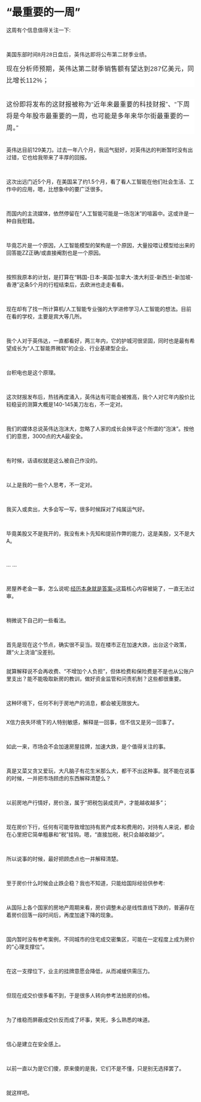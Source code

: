 # “最重要的一周”

<p style="visibility: visible;">这周有个信息值得关注一下:</p><p style="visibility: visible;"><br style="visibility: visible;"></p><p style="visibility: visible;">美国东部时间<span style="letter-spacing: 0.5px; color: rgb(34, 34, 34); font-family: Pingfang-SC, &quot;Microsoft YaHei&quot;, sans-serif; caret-color: var(--weui-BRAND); visibility: visible;">8月28日盘后，英伟达即将公布第二财季业绩。</span></p><section style="box-sizing: inherit; -webkit-tap-highlight-color: rgba(255, 255, 255, 0); margin-top: 10px; border-width: 0px; border-style: initial; border-color: initial; font-size: 18px; vertical-align: baseline; background: rgb(255, 255, 255); color: rgb(34, 34, 34); font-family: Pingfang-SC, &quot;Microsoft YaHei&quot;, sans-serif; letter-spacing: normal; text-wrap: wrap; margin-bottom: 32px; line-height: 1.75em; visibility: visible;"><span style="font-size: 17px; letter-spacing: 0.5px; visibility: visible;"><span class="" style="visibility: visible;">现在分析师预期，英伟达第二财季销售额有望达到287亿美元，同比增长112%；</span></span></section><section style="box-sizing: inherit; -webkit-tap-highlight-color: rgba(255, 255, 255, 0); margin-top: 10px; border-width: 0px; border-style: initial; border-color: initial; font-size: 18px; vertical-align: baseline; background: rgb(255, 255, 255); color: rgb(34, 34, 34); font-family: Pingfang-SC, &quot;Microsoft YaHei&quot;, sans-serif; letter-spacing: normal; text-wrap: wrap; margin-bottom: 32px; line-height: 1.75em; visibility: visible;"><span style="font-size: 17px; letter-spacing: 0.5px; visibility: visible;"><span class="" style="visibility: visible;">这份即将发布的这财报被称为“近年来最重要的科技财报”、“下周将是今年股市最重要的一周，也可能是多年来华尔街最重要的一周。”</span></span></section><p style="visibility: visible;">英伟达目前129美刀。过去一年八个月，我运气挺好，对英伟达的判断暂时没有出过错，它也给我带来了丰厚的回报。</p><p style="visibility: visible;"><br style="visibility: visible;"></p><p style="visibility: visible;">这次出远门近5个月，在美国呆了约1.5个月，看了看人工智能在他们社会生活、工作中的应用，嗯，比想象中的要广泛很多。</p><p style="visibility: visible;"><br style="visibility: visible;"></p><p style="visibility: visible;">而国内的主流媒体，依然停留在“人工智能可能是一场泡沫”的喧嚣中。这或许是一种自我慰籍。</p><p style="visibility: visible;"><br style="visibility: visible;"></p><p style="visibility: visible;">毕竟芯片是一个原因，人工智能模型的架构是一个原因，大量投喂让模型给出来的回答能ZZ正确/或直接阉割也是一个原因。</p><p style="visibility: visible;"><br style="visibility: visible;"></p><p style="visibility: visible;">按照我原本的计划，是打算在“韩国-日本-美国-加拿大-澳大利亚-新西兰-新加坡-香港”这条5个月的行程结束后，去欧洲也走走看看。</p><p style="visibility: visible;"><br style="visibility: visible;"></p><p style="visibility: visible;">现在却有了找一所计算机/人工智能专业强的大学进修学习人工智能的想法。目前在看的学校，主要是宾大等几所。</p><p style="visibility: visible;"><br style="visibility: visible;"></p><p style="visibility: visible;">我个人对于英伟达，一直都看好，两三年内，它的护城河很坚固，同时也是最有希望成长为“人工智能界微软”的企业、行业基建型企业。</p><p style="visibility: visible;"><br style="visibility: visible;"></p><p style="visibility: visible;">台积电也是这个原理。</p><p style="visibility: visible;"><br style="visibility: visible;"></p><p style="visibility: visible;">这次财报发布后，热钱再度涌入，英伟达有可能会被推高，我个人对它年内股价比较稳妥的测算大概是140-145美刀左右，不一定对。</p><p style="visibility: visible;"><br style="visibility: visible;"></p><p style="visibility: visible;">我们的媒体总说英伟达泡沫大，忽略了人家的成长会抹平这个所谓的“泡沫”。按他们的意思，3000点的大A最安全。</p><p style="visibility: visible;"><br style="visibility: visible;"></p><p style="visibility: visible;">有时候，话语权就是这么被自己作没的。</p><p style="visibility: visible;"><br style="visibility: visible;"></p><p style="visibility: visible;">以上是我的一些个人思考，不一定对。</p><p><br></p><p>我买入或卖出，大多会写一写，很多时候踩对了纯属运气好。</p><p><br></p><p>毕竟美股又不是我开的，我没有未卜先知和提前作弊的能力，这是美股，又不是大A。</p><p><br></p><p>… …</p><p><br></p><p>房屋养老金一事，怎么说呢:<a localeditorid="pos3trmotkw0000000" href="https://mp.weixin.qq.com/s?__biz=Mzg2OTkwNzE4MA==&amp;mid=2247492745&amp;idx=1&amp;sn=677d1ca0a9657e68f16991438f7088d8&amp;scene=21#wechat_redirect" textvalue="经历本身就是答案~" target="_blank" data-linktype="2">经历本身就是答案~</a>这篇核心内容被毙了，一直无法过审。</p><p><br></p><p>稍微说下自己的一些看法。</p><p><br></p><p>首先是现在这个节点，确实很不妥当。现在楼市正在加速大跌，出台这个政策，跟“火上浇油”没差别。</p><p><br>就算解释说不会再收费、“不增加个人负担”，但体检费和保险费是不是也从公账户里支出？能不能吸取新房的教训，做好资金监管和问责机制？这些都很重要。</p><p><br></p><p>这种环境下，任何不利于房地产的消息，都会被无限放大。</p><p><br>X信力丧失环境下的人特别敏感，解释是一回事，信不信又是另一回事了。</p><p><br></p><p>如此一来，市场会不会加速房屋挂牌，加速大跌，是个值得关注的事。</p><p><br></p><p>真是又菜又贪又爱玩，大凡脑子有花生米那么大，都干不出这种事。就不能在说事的时候，一并把市场顾虑的东西解释清楚么？</p><p><br></p><p>以前房地产行情好，房价涨，属于“把税包装成资产，才能越收越多”；</p><p><br></p><p>现在房价下行，任何有可能导致增加持有房产成本和费用的，对持有人来说，都会在心里把它简单粗暴和“税”挂钩。嗯，“直接加税，税只会越收越少”。</p><p><br></p><p>所以说事的时候，最好把顾虑点也一并解释清楚。</p><p><br></p><p>至于房价什么时候会止跌企稳？我也不知道，只能给国际经验供参考:</p><p><br></p><p>从国际上各个国家的房地产周期来看，房价调整未必是线性直线下跌的，普遍存在着房价回落一段时间后，再度加速下降的现象。</p><p><br></p><p>国内暂时没有参考案例，不同城市的住宅成交密集区，可能在一定程度上成为房价的“心理支撑位”。</p><p><br></p><p>在这一支撑位下，业主的挂牌意愿会降低，从而减缓供需压力。</p><p><br></p><p>但现在成交价很多看不到，于是很多人转向参考法拍房的价格。</p><p><br></p><p>为了维稳而屏蔽成交价反而成了坏事，笑死，多么熟悉的味道。</p><p><br></p><p>信心是建立在安全感上。</p><p><br></p><p>以前一直以为是它们傻，原来傻的是我，它们不是不懂，只是别无选择罢了。</p><p><br></p><p>就这样吧。</p><p style="display: none;"><mp-style-type data-value="10000"></mp-style-type></p>
